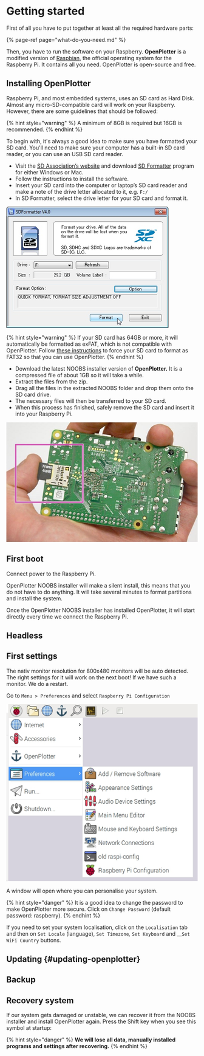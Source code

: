 # Getting started

First of all you have to put together at least all the required hardware parts:

{% page-ref page="what-do-you-need.md" %}

Then, you have to run the software on your Raspberry. **OpenPlotter** is a modified version of [Raspbian](https://www.raspbian.org/), the official operating system for the Raspberry Pi. It contains all you need. OpenPlotter is open-source and free.

## Installing OpenPlotter

Raspberry Pi, and most embedded systems, uses an SD card as Hard Disk. Almost any micro-SD-compatible card will work on your Raspberry. However, there are some guidelines that should be followed:

{% hint style="warning" %}
A minimum of 8GB is required but 16GB is recommended.
{% endhint %}

To begin with, it's always a good idea to make sure you have formatted your SD card. You'll need to make sure your computer has a built-in SD card reader, or you can use an USB SD card reader.

* Visit the [SD Association’s website](http://www.sdcard.org//) and download [SD Formatter](https://www.sdcard.org/downloads/formatter_4/index.html) program for either Windows or Mac.
* Follow the instructions to install the software.
* Insert your SD card into the computer or laptop’s SD card reader and make a note of the drive letter allocated to it, e.g. `F:/`
* In SD Formatter, select the drive letter for your SD card and format it.

![SDFormatter V4.0](.gitbook/assets/sd-formatter.jpg)

{% hint style="warning" %}
If your SD card has 64GB or more, it will automatically be formatted as exFAT, which is not compatible with OpenPlotter. Follow [these instructions](https://www.raspberrypi.org/documentation/installation/sdxc_formatting.md) to force your SD card to format as FAT32 so that you can use OpenPlotter.
{% endhint %}

* Download the latest NOOBS installer version of **OpenPlotter.** It is a compressed file of about 1GB so it will take a while. 
* Extract the files from the zip.
* Drag all the files in the extracted NOOBS folder and drop them onto the SD card drive.
* The necessary files will then be transferred to your SD card.
* When this process has finished, safely remove the SD card and insert it into your Raspberry Pi.

![](.gitbook/assets/boot1.png)

## First boot

Connect power to the Raspberry Pi.

OpenPlotter NOOBS installer will make a silent install, this means that you do not have to do anything. It will take several minutes to format partitions and install the system.

Once the OpenPlotter NOOBS installer has installed OpenPlotter, it will start directly every time we connect the Raspberry Pi.

## H**eadless**

## First settings

The nativ monitor resolution for 800x480 monitors will be auto detected. The right settings for it will work on the next boot! If we have such a monitor. We do a restart.

Go to `Menu > Preferences` and select `Raspberry Pi Configuration`

![](.gitbook/assets/rpisetup1.jpg)

A window will open where you can personalise your system. 

{% hint style="danger" %}
It is a good idea to change the password to make OpenPlotter more secure. Click on `Change Password` \(default password: raspberry\).
{% endhint %}

If you need to set your system localisation, click on the `Localisation` tab and then on `Set Locale` \(language\), `Set Timezone`_,_ `Set Keyboard` and __`Set WiFi Country` buttons.

## Updating {#updating-openplotter}

## Backup

## Recovery system

If our system gets damaged or unstable, we can recover it from the NOOBS installer and install OpenPlotter again. Press the Shift key when you see this symbol at startup:

{% hint style="danger" %}
**We will lose all data, manually installed programs and settings after recovering.**
{% endhint %}

